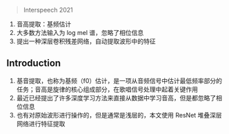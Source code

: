 > Interspeech 2021

1. 音高提取：基频估计
2. 大多数方法输入为 log mel 谱，忽略了相位信息
3. 提出一种深层卷积残差网络，自动提取波形中的特征

## Introduction
1. 基音提取，也称为基频（f0）估计，是一项从音频信号中估计最低频率部分的任务；音高是旋律的核心组成部分，在歌唱信号处理中起着关键作用
2. 最近已经提出了许多深度学习方法来直接从数据中学习音高，但是都忽略了相位信息
3. 也有对原始波形进行操作的，但是通常是浅层的，本文使用 ResNet 堆叠深层网络进行特征提取

